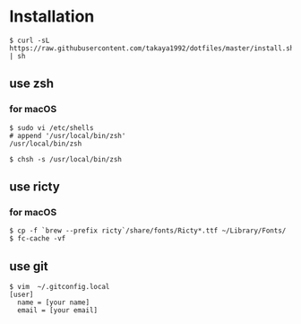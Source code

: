 # Installation

```
$ curl -sL https://raw.githubusercontent.com/takaya1992/dotfiles/master/install.sh | sh
```

## use zsh

### for macOS

```
$ sudo vi /etc/shells
# append '/usr/local/bin/zsh'
/usr/local/bin/zsh

$ chsh -s /usr/local/bin/zsh
```

## use ricty

### for macOS

```
$ cp -f `brew --prefix ricty`/share/fonts/Ricty*.ttf ~/Library/Fonts/
$ fc-cache -vf
```


## use git

```
$ vim  ~/.gitconfig.local
[user]
  name = [your name]
  email = [your email]
```
